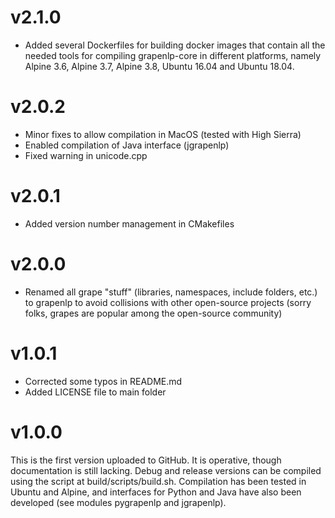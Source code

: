 # v2.1.0
* Added several Dockerfiles for building docker images that contain all the needed tools for compiling grapenlp-core in different platforms, namely Alpine 3.6, Alpine 3.7, Alpine 3.8, Ubuntu 16.04 and Ubuntu 18.04.

# v2.0.2
* Minor fixes to allow compilation in MacOS (tested with High Sierra)
* Enabled compilation of Java interface (jgrapenlp)
* Fixed warning in unicode.cpp

# v2.0.1
* Added version number management in CMakefiles

# v2.0.0
* Renamed all grape "stuff" (libraries, namespaces, include folders, etc.) to grapenlp to avoid collisions with other open-source projects (sorry folks, grapes are popular among the open-source community)

# v1.0.1
* Corrected some typos in README.md
* Added LICENSE file to main folder

# v1.0.0

This is the first version uploaded to GitHub. It is operative, though documentation is still lacking. Debug and release versions can be compiled using the script at build/scripts/build.sh. Compilation has been tested in Ubuntu and Alpine, and interfaces for Python and Java have also been developed (see modules pygrapenlp and jgrapenlp).

